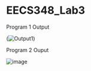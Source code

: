 # EECS348_Lab3

Program 1 Output


(![Output1](https://user-images.githubusercontent.com/77851439/219979383-cf7d8b14-adc4-4724-aa30-14572fd4f09e.png))

Program 2 Ouput


![image](https://user-images.githubusercontent.com/77851439/219979459-0f3f6e69-d49c-40da-a925-d42714a8fa09.png)
